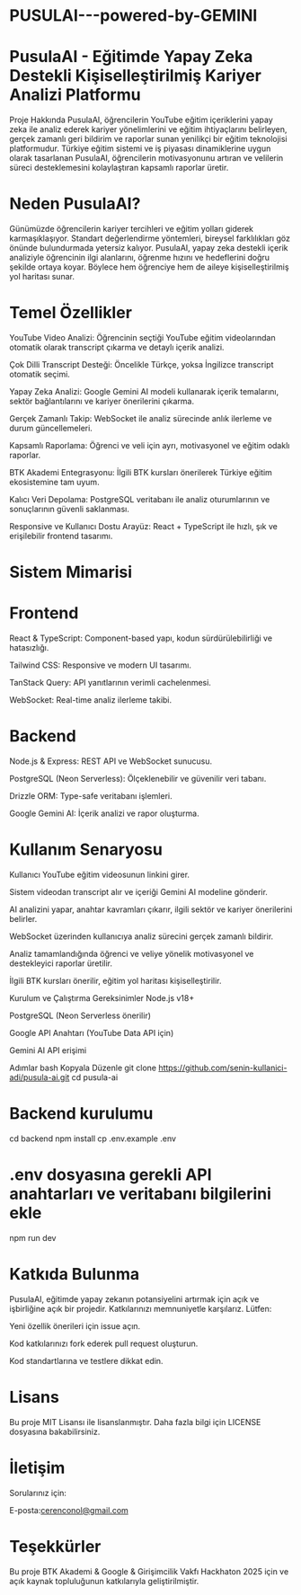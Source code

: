# PUSULAI---powered-by-GEMINI
# PusulaAI - Eğitimde Yapay Zeka Destekli Kişiselleştirilmiş Kariyer Analizi Platformu
Proje Hakkında
PusulaAI, öğrencilerin YouTube eğitim içeriklerini yapay zeka ile analiz ederek kariyer yönelimlerini ve eğitim ihtiyaçlarını belirleyen, gerçek zamanlı geri bildirim ve raporlar sunan yenilikçi bir eğitim teknolojisi platformudur. Türkiye eğitim sistemi ve iş piyasası dinamiklerine uygun olarak tasarlanan PusulaAI, öğrencilerin motivasyonunu artıran ve velilerin süreci desteklemesini kolaylaştıran kapsamlı raporlar üretir.

# Neden PusulaAI?
Günümüzde öğrencilerin kariyer tercihleri ve eğitim yolları giderek karmaşıklaşıyor. Standart değerlendirme yöntemleri, bireysel farklılıkları göz önünde bulundurmada yetersiz kalıyor. PusulaAI, yapay zeka destekli içerik analiziyle öğrencinin ilgi alanlarını, öğrenme hızını ve hedeflerini doğru şekilde ortaya koyar. Böylece hem öğrenciye hem de aileye kişiselleştirilmiş yol haritası sunar.

# Temel Özellikler
YouTube Video Analizi: Öğrencinin seçtiği YouTube eğitim videolarından otomatik olarak transcript çıkarma ve detaylı içerik analizi.

Çok Dilli Transcript Desteği: Öncelikle Türkçe, yoksa İngilizce transcript otomatik seçimi.

Yapay Zeka Analizi: Google Gemini AI modeli kullanarak içerik temalarını, sektör bağlantılarını ve kariyer önerilerini çıkarma.

Gerçek Zamanlı Takip: WebSocket ile analiz sürecinde anlık ilerleme ve durum güncellemeleri.

Kapsamlı Raporlama: Öğrenci ve veli için ayrı, motivasyonel ve eğitim odaklı raporlar.

BTK Akademi Entegrasyonu: İlgili BTK kursları önerilerek Türkiye eğitim ekosistemine tam uyum.

Kalıcı Veri Depolama: PostgreSQL veritabanı ile analiz oturumlarının ve sonuçlarının güvenli saklanması.

Responsive ve Kullanıcı Dostu Arayüz: React + TypeScript ile hızlı, şık ve erişilebilir frontend tasarımı.

# Sistem Mimarisi
# Frontend
React & TypeScript: Component-based yapı, kodun sürdürülebilirliği ve hatasızlığı.

Tailwind CSS: Responsive ve modern UI tasarımı.

TanStack Query: API yanıtlarının verimli cachelenmesi.

WebSocket: Real-time analiz ilerleme takibi.

# Backend
Node.js & Express: REST API ve WebSocket sunucusu.

PostgreSQL (Neon Serverless): Ölçeklenebilir ve güvenilir veri tabanı.

Drizzle ORM: Type-safe veritabanı işlemleri.

Google Gemini AI: İçerik analizi ve rapor oluşturma.

# Kullanım Senaryosu
Kullanıcı YouTube eğitim videosunun linkini girer.

Sistem videodan transcript alır ve içeriği Gemini AI modeline gönderir.

AI analizini yapar, anahtar kavramları çıkarır, ilgili sektör ve kariyer önerilerini belirler.

WebSocket üzerinden kullanıcıya analiz sürecini gerçek zamanlı bildirir.

Analiz tamamlandığında öğrenci ve veliye yönelik motivasyonel ve destekleyici raporlar üretilir.

İlgili BTK kursları önerilir, eğitim yol haritası kişiselleştirilir.

Kurulum ve Çalıştırma
Gereksinimler
Node.js v18+

PostgreSQL (Neon Serverless önerilir)

Google API Anahtarı (YouTube Data API için)

Gemini AI API erişimi

Adımlar
bash
Kopyala
Düzenle
git clone https://github.com/senin-kullanici-adi/pusula-ai.git
cd pusula-ai

# Backend kurulumu
cd backend
npm install
cp .env.example .env
# .env dosyasına gerekli API anahtarları ve veritabanı bilgilerini ekle
npm run dev


# Katkıda Bulunma
PusulaAI, eğitimde yapay zekanın potansiyelini artırmak için açık ve işbirliğine açık bir projedir. Katkılarınızı memnuniyetle karşılarız. Lütfen:

Yeni özellik önerileri için issue açın.

Kod katkılarınızı fork ederek pull request oluşturun.

Kod standartlarına ve testlere dikkat edin.

# Lisans
Bu proje MIT Lisansı ile lisanslanmıştır. Daha fazla bilgi için LICENSE dosyasına bakabilirsiniz.


 # İletişim
Sorularınız için:

E-posta:cerenconol@gmail.com

# Teşekkürler
Bu proje BTK Akademi & Google & Girişimcilik Vakfı Hackhaton 2025 için ve açık kaynak topluluğunun katkılarıyla geliştirilmiştir.
